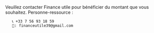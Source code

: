 Veuillez contacter Finance utile pour bénéficier du montant que vous souhaitez.
Personne-ressource :

       📞 +33 7 56 93 18 59
       📧: financeutile39@gmail.com
